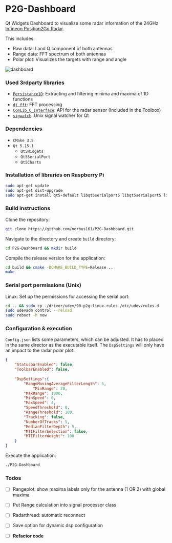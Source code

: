 # P2G-Dashboard

Qt Widgets Dashboard to visualize some radar information of the 24GHz [Infineon Position2Go Radar](https://www.infineon.com/cms/en/product/evaluation-boards/demo-position2go/?redirId=102975). 

This includes: 

- Raw data: I and Q component of both antennas
- Range data: FFT spectrum of both antennas
- Polar plot: Visualizes the targets with range and angle

![dashboard](https://github.com/norbus161/P2G-Dashboard/blob/main/doc/img/dashboard.JPG)

### Used 3rdparty libraries

- [`Persistance1D`](https://github.com/weinkauf/Persistence1D): Extracting and filtering minima and maxima of 1D functions
- [`dj_fft`](https://github.com/jdupuy/dj_fft): FFT processing
- [`ComLib_C_Interface`](https://www.infineon.com/cms/en/tools/landing/infineontoolbox.html?redirId=102781): API for the radar sensor (Included in the Toolbox)
- [`sigwatch`](https://github.com/sijk/qt-unix-signals): Unix signal watcher for Qt

### Dependencies

* `CMake 3.5`
* `Qt 5.15.1`
  * `Qt5Widgets`
  * `Qt5SerialPort`
  * `Qt5Charts`

### Installation of libraries on Raspberry Pi 

```bash
sudo apt-get update
sudo apt-get dist-upgrade
sudo apt-get install qt5-default libqt5serialport5 libqt5serialport5 libqt5serialport5-dev libqt5charts libqt5charts-dev
```

### Build instructions 

Clone the repository:

```bash
git clone https://github.com/norbus161/P2G-Dashboard.git
```

Navigate to the directory and create `build` directory:

```bash
cd P2G-Dashboard && mkdir build
```

Compile the release version for the application:

```bash
cd build && cmake -DCMAKE_BUILD_TYPE=Release ..
make
```

### Serial port permissions (Unix)

Linux: Set up the permissions for accessing the serial port:

```bash
cd .. && sudo cp ./driver/udev/90-p2g-linux.rules /etc/udev/rules.d
sudo udevadm control --reload
sudo reboot -h now
```

### Configuration & execution

```Config.json``` lists some parameters, which can be adjusted. It has to placed in the same director as the executable itself. The ```DspSettings``` will only have an impact to the radar polar plot:

```json
{
    "StatusbarEnabled": false,
    "ToolbarEnabled": false,	
	
	"DspSettings":{
		"RangeMovingAverageFilterLength": 5,
	        "MinRange": 20,
		"MaxRange": 1000,
		"MinSpeed": 0,
		"MaxSpeed": 4,
		"SpeedThreshold": 0,
		"RangeThreshold": 100,
		"Tracking": false,
		"NumberOfTracks": 5,
		"MedianFilterDepth": 5,
		"MTIFilterSelection": false,
		"MTIFilterWeight": 100
	}
}
```



Execute the application:

```bash
./P2G-Dashboard
```



### Todos

- [ ] Rangeplot: show maxima labels only for the antenna (1 OR 2) with global maxima
- [ ] Put Range calculation into signal processor class
- [ ] Radarthread: automatic reconnect 
- [ ] Save option for dynamic dsp configuration
- [ ] **Refactor code**

